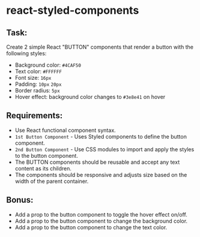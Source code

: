 # react-styled-components

## Task:
Create 2 simple React "BUTTON" components that render a button with the following styles:

- Background color: `#4CAF50`
- Text color: `#FFFFFF`
- Font size: `16px`
- Padding: `10px` `20px`
- Border radius: `5px`
- Hover effect: background color changes to `#3e8e41` on hover

## Requirements:
- Use React functional component syntax.
- `1st Button Component` - Uses Styled components to define the button component.
- `2nd Button Component` - Use CSS modules to import and apply the styles to the button component.
- The BUTTON components should be reusable and accept any text content as its children.
- The components should be responsive and adjusts size based on the width of the parent container.

## Bonus:
- Add a prop to the button component to toggle the hover effect on/off.
- Add a prop to the button component to change the background color.
- Add a prop to the button component to change the text color.

